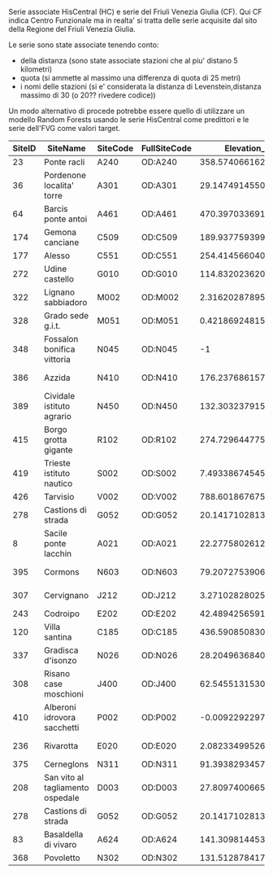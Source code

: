 Serie associate HisCentral (HC) e serie del Friuli Venezia Giulia (CF). Qui CF indica Centro Funzionale ma in realta' si tratta delle serie acquisite dal sito della Regione del Friuli Venezia Giulia.

Le serie sono state associate tenendo conto:
- della distanza (sono state associate stazioni che al piu' distano 5 kilometri)
- quota (si ammette al massimo una differenza di quota di 25 metri)
- i nomi delle stazioni (si e' considerata la distanza di Levenstein,distanza massimo di 30 (o 20?? rivedere codice))

Un modo alternativo di procede potrebbe essere quello di utilizzare un modello Random Forests usando le serie HisCentral come predittori e le serie dell'FVG come valori target.

| SiteID | SiteName                         | SiteCode | FullSiteCode | Elevation_dem         | Longitude          | Latitude           | cf                          | distanza         | quotaCF | quotaHC           | quotaGap          | associare | codice | lat       | lon       | quota |
|--------|----------------------------------|----------|--------------|-----------------------|--------------------|--------------------|-----------------------------|------------------|---------|-------------------|-------------------|-----------|--------|-----------|-----------|-------|
| 23     | Ponte racli                      | A240     | OD:A240      | 358.5740661621094     | 12.7499            | 46.241199999999985 | Chievolis                   | 1921.69391       | 345     | 358.5740662       | 13.57406616       | 1         | CHI    | 46.254523 | 12.734044 | 345   |
| 36     | Pordenone localita' torre        | A301     | OD:A301      | 29.147491455078125    | 12.672699999999999 | 45.9682            | Pordenone                   | 1752.326218      | 23      | 29.14749146       | 6.147491455       | 1         | POR    | 45.953618 | 12.681257 | 23    |
| 64     | Barcis ponte antoi               | A461     | OD:A461      | 470.39703369140625    | 12.5749            | 46.1881            | Barcis                      | 641.4058612      | 468     | 470.3970337       | 2.397033691       | 1         | BAR    | 46.193202 | 12.571028 | 468   |
| 174    | Gemona canciane                  | C509     | OD:C509      | 189.93775939941406    | 13.1363            | 46.26559999999999  | Gemona del friuli           | 1196.532354      | 184     | 189.9377594       | 5.937759399       | 1         | GEM    | 46.261297 | 13.122088 | 184   |
| 177    | Alesso                           | C551     | OD:C551      | 254.41456604003906    | 13.055599999999998 | 46.30919999999999  | Bordano                     | 3280.852822      | 230     | 254.414566        | 24.41456604       | 1         | BOR    | 46.332764 | 13.081196 | 230   |
| 272    | Udine castello                   | G010     | OD:G010      | 114.83202362060547    | 13.2367            | 46.06489999999999  | Udine s.o.                  | 3393.037458      | 91      | 114.8320236       | 23.83202362       | 1         | UDI    | 46.035212 | 13.226672 | 91    |
| 322    | Lignano sabbiadoro               | M002     | OD:M002      | 2.3162028789520264    | 13.1212            | 45.686499999999995 | Lignano sabbiadoro          | 2647.27122       | 7       | 2.316202879       | 4.683797121       | 1         | LIG    | 45.701909 | 13.147078 | 7     |
| 328    | Grado sede g.i.t.                | M051     | OD:M051      | 0.4218692481517792    | 13.3947            | 45.6765            | Grado                       | 19.16026482      | 5       | 0.421869248       | 4.578130752       | 1         | GRD    | 45.6764   | 13.3945   | 5     |
| 348    | Fossalon bonifica vittoria       | N045     | OD:N045      | -1                    | 13.4966            | 45.7341            | Fossalon                    | 3643.485984      | 0       | -1                | 1                 | 1         | FOS    | 45.714768 | 13.458865 | 0     |
| 386    | Azzida                           | N410     | OD:N410      | 176.23768615722656    | 13.4947            | 46.11829999999999  | San pietro al natisone      | 759.0799337      | 160     | 176.2376862       | 16.23768616       | 1         | SPN    | 46.11426  | 13.486796 | 160   |
| 389    | Cividale istituto agrario        | N450     | OD:N450      | 132.30323791503906    | 13.418200000000002 | 46.09669999999999  | Cividale del friuli         | 1814.439796      | 127     | 132.3032379       | 5.303237915       | 1         | CIV    | 46.080442 | 13.420014 | 127   |
| 415    | Borgo grotta gigante             | R102     | OD:R102      | 274.7296447753906     | 13.7644            | 45.7094            | Borgo grotta gigante        | 21.97261766      | 275     | 274.7296448       | 0.270355225       | 1         | BGG    | 45.709385 | 13.764681 | 275   |
| 419    | Trieste istituto nautico         | S002     | OD:S002      | 7.493386745452881     | 13.764599999999998 | 45.6475            | Trieste molo f.lli bandiera | 1003.773722      | 1       | 7.493386745       | 6.493386745       | 1         | TRI    | 45.649996 | 13.752242 | 1     |
| 426    | Tarvisio                         | V002     | OD:V002      | 788.60186767578125    | 13.570099999999998 | 46.506299999999996 | Tarvisio                    | 1485.44428       | 794     | 788.6018677       | 5.398132324       | 1         | TAR    | 46.510775 | 13.551886 | 794   |
| 278    | Castions di strada               | G052     | OD:G052      | 20.14171028137207     | 13.1941            | 45.9052            | Bicinicco                   | 4436.07594361782 | 33      | 20.1417102813721  | 12.8582897186279  | 1         | BIC    | 45.928808 | 13.24014  | 33    |
| 8      | Sacile ponte lacchin             | A021     | OD:A021      | 22.27758026123047     | 12.502             | 45.9509            | Brugnera                    | 4954.12947140159 | 22      | 22.2775802612305  | 0.277580261230469 | 1         | BRU    | 45.917972 | 12.545003 | 22    |
| 395    | Cormons                          | N603     | OD:N603      | 79.207275390625       | 13.469299999999999 | 45.96              | Capriva del friuli          | 3346.29669249069 | 85      | 79.207275390625   | 5.792724609375    | 1         | CAP    | 45.958094 | 13.512333 | 85    |
| 307    | Cervignano                       | J212     | OD:J212      | 3.2710282802581787    | 13.3412            | 45.81629999999999  | Cervignano del friuli       | 3706.55286308823 | 8       | 3.27102828025818  | 4.72897171974182  | 1         | CER    | 45.849486 | 13.337015 | 8     |
| 243    | Codroipo                         | E202     | OD:E202      | 42.48942565917969     | 12.9873            | 45.967000000000006 | Codroipo                    | 2022.04625505186 | 37      | 42.4894256591797  | 5.48942565917969  | 1         | COD    | 45.952356 | 13.002742 | 37    |
| 120    | Villa santina                    | C185     | OD:C185      | 436.5908508300781     | 12.9115            | 46.41819999999999  | Enemonzo                    | 3865.35653519912 | 438     | 436.590850830078  | 1.40914916992188  | 1         | ENE    | 46.410416 | 12.862536 | 438   |
| 337    | Gradisca d'isonzo                | N026     | OD:N026      | 28.20496368408203     | 13.4971            | 45.884499999999996 | Gradisca d'is.              | 1326.18914076752 | 29      | 28.204963684082   | 0.795036315917969 | 1         | GRA    | 45.889791 | 13.481807 | 29    |
| 308    | Risano case moschioni            | J400     | OD:J400      | 62.54551315307617     | 13.2514            | 45.98469999999999  | Lauzacco                    | 1665.82665323007 | 60      | 62.5455131530762  | 2.54551315307617  | 1         | LAU    | 45.982046 | 13.272538 | 60    |
| 410    | Alberoni idrovora sacchetti      | P002     | OD:P002      | -0.009229229763150215 | 13.5131            | 45.7779            | Monfalcone                  | 1848.3565088744  | 0       | -0.00922922976315 | 0.00922922976315  | 1         | MNF    | 45.780471 | 13.536554 | 0     |
| 236    | Rivarotta                        | E020     | OD:E020      | 2.0823349952697754    | 13.080999999999998 | 45.81929999999999  | Palazzolo dello stella      | 2677.56151672629 | 5       | 2.08233499526978  | 2.91766500473022  | 1         | PAL    | 45.805702 | 13.052598 | 5     |
| 375    | Cerneglons                       | N311     | OD:N311      | 91.393829345703125    | 13.318100000000001 | 46.0558            | Pradamano                   | 1735.84514451925 | 91      | 91.3938293457031  | 0.393829345703125 | 1         | PRD    | 46.044247 | 13.303041 | 91    |
| 208    | San vito al tagliamento ospedale | D003     | OD:D003      | 27.80974006652832     | 12.8542            | 45.9123            | San vito al tgl.            | 3563.08575496635 | 21      | 27.8097400665283  | 6.80974006652832  | 1         | SAN    | 45.895661 | 12.814989 | 21    |
| 278    | Castions di strada               | G052     | OD:G052      | 20.14171028137207     | 13.1941            | 45.9052            | Talmassons                  | 3917.30083764769 | 16      | 20.1417102813721  | 4.14171028137207  | 1         | TAL    | 45.882311 | 13.155779 | 16    |
| 83     | Basaldella di vivaro             | A624     | OD:A624      | 141.309814453125      | 12.7906            | 46.08819999999999  | Vivaro                      | 2127.99757953292 | 142     | 141.309814453125  | 0.690185546875    | 1         | VIV    | 46.076529 | 12.768814 | 142   |
| 368    | Povoletto                        | N302     | OD:N302      | 131.51287841796875    | 13.309000000000001 | 46.122899999999994 | Faedis                      | 3592.84507020392 | 158     | 131.512878417969  | 26.4871215820312  | 1         | FAE    | 46.134532 | 13.352326 | 158   |


